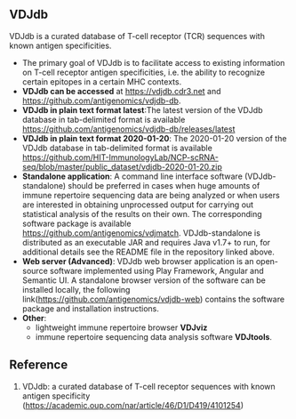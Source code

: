 ## VDJdb
VDJdb is a curated database of T-cell receptor (TCR) sequences with known antigen specificities.
- The primary goal of VDJdb is to facilitate access to existing information on T-cell receptor antigen specificities, i.e. the ability to recognize certain epitopes in a certain MHC contexts.
- **VDJdb can be accessed** at https://vdjdb.cdr3.net and https://github.com/antigenomics/vdjdb-db.
- **VDJdb in plain text format latest**:The latest version of the VDJdb database in tab-delimited format is available https://github.com/antigenomics/vdjdb-db/releases/latest
- **VDJdb in plain text format 2020-01-20**: The 2020-01-20 version of the VDJdb database in tab-delimited format is available https://github.com/HIT-ImmunologyLab/NCP-scRNA-seq/blob/master/public_dataset/vdjdb-2020-01-20.zip
- **Standalone application**:
A command line interface software (VDJdb-standalone) should be preferred in cases when huge amounts of immune repertoire sequencing data are being analyzed or when users are interested in obtaining unprocessed output for carrying out statistical analysis of the results on their own. The corresponding software package is available https://github.com/antigenomics/vdjmatch. VDJdb-standalone is distributed as an executable JAR and requires Java v1.7+ to run, for additional details see the README file in the repository linked above.
- **Web server (Advanced)**: VDJdb web browser application is an open-source software implemented using Play Framework, Angular and Semantic UI. A standalone browser version of the software can be installed locally, the following link(https://github.com/antigenomics/vdjdb-web) contains the software package and installation instructions.
- **Other**:
  - lightweight immune repertoire browser **VDJviz** 
  - immune repertoire sequencing data analysis software **VDJtools**.
## Reference
1. VDJdb: a curated database of T-cell receptor sequences with known antigen specificity (https://academic.oup.com/nar/article/46/D1/D419/4101254)